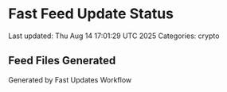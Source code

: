# Fast Feed Update Status
Last updated: Thu Aug 14 17:01:29 UTC 2025
Categories: crypto

## Feed Files Generated

Generated by Fast Updates Workflow
